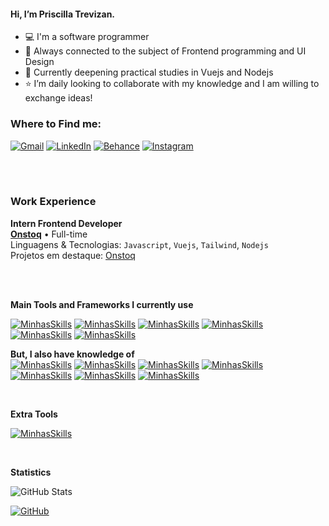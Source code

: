  #### Hi, I’m Priscilla Trevizan.
- 💻 I'm a software programmer
- 👀 Always connected to the subject of Frontend programming and UI Design
- 🧠 Currently deepening practical studies in Vuejs and Nodejs
- ⭐ I’m daily looking to collaborate with my knowledge and I am willing to exchange ideas!


### Where to Find me:

<p align="left">
  <a href="#" title="Gmail">
  <img src="https://img.shields.io/badge/-Gmail-FF0000?style=flat-square&labelColor=FF0000&logo=gmail&logoColor=white&link=priscillatrevizan.dev@gmail.com" alt="Gmail"/></a>
  <a href="#" title="LinkedIn">
  <img src="https://img.shields.io/badge/-Linkedin-0e76a8?style=flat-square&logo=Linkedin&logoColor=white&link=https://www.linkedin.com/in/priscillatrevizan/" alt="LinkedIn"/></a>
  <a href="#" title="Behance">
  <img src="https://img.shields.io/badge/-Behance-000000?style=flat-square&labelColor=000000&logo=behance&logoColor=white&link=https://www.behance.net/priscillatrevizan" alt="Behance"/></a>
  <a href="#" title="Instagram">
  <img src="https://img.shields.io/badge/-Instagram-DF0174?style=flat-square&labelColor=DF0174&logo=instagram&logoColor=white&link=https://www.instagram.com/priscillatrevizan/" alt="Instagram"/></a>
</p>

<br/>
<br/>

### Work Experience

**Intern Frontend Developer** \
[**Onstoq**](https://www.onstoq.com/) • Full-time \
Linguagens & Tecnologias: `Javascript`, `Vuejs`, `Tailwind`, `Nodejs`\
Projetos em destaque: [Onstoq](https://www.onstoq.com/)
<br/>


<br/>
<br/>


**Main Tools and Frameworks I currently use** <br/>

[![MinhasSkills](https://skillicons.dev/icons?i=css)](https://skillicons.dev)
[![MinhasSkills](https://skillicons.dev/icons?i=js)](https://skillicons.dev)
[![MinhasSkills](https://skillicons.dev/icons?i=vue)](https://skillicons.dev)
[![MinhasSkills](https://skillicons.dev/icons?i=pinia)](https://skillicons.dev)
[![MinhasSkills](https://skillicons.dev/icons?i=tailwind)](https://skillicons.dev)
[![MinhasSkills](https://skillicons.dev/icons?i=nodejs)](https://skillicons.dev)


**But, I also have knowledge of** <br/>
[![MinhasSkills](https://skillicons.dev/icons?i=typescript)](https://skillicons.dev)
[![MinhasSkills](https://skillicons.dev/icons?i=bootstrap)](https://skillicons.dev)
[![MinhasSkills](https://skillicons.dev/icons?i=sass)](https://skillicons.dev)
[![MinhasSkills](https://skillicons.dev/icons?i=react)](https://skillicons.dev)
[![MinhasSkills](https://skillicons.dev/icons?i=python)](https://skillicons.dev)
[![MinhasSkills](https://skillicons.dev/icons?i=ruby)](https://skillicons.dev)
[![MinhasSkills](https://skillicons.dev/icons?i=mongodb)](https://skillicons.dev)

<br/>

**Extra Tools**

[![MinhasSkills](https://skillicons.dev/icons?i=figma,photoshop,illustrator&perline=3)](https://skillicons.dev)


<br/>

**Statistics**

![GitHub Stats](https://github-readme-stats.vercel.app/api?username=priscillatrevizan&show_icons=true)
<br/>

[![GitHub](https://img.shields.io/github/followers/priscillatrevizan?label=follow&style=social)](LINK-DO-SEU-GITHUB)

<!---
PriscillaTrevizan/PriscillaTrevizan is a ✨ special ✨ repository because its `README.md` (this file) appears on your GitHub profile.
You can click the Preview link to take a look at your changes.
--->
